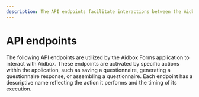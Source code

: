 ```yaml
---
description: The API endpoints facilitate interactions between the Aidbox Forms application and the Aidbox server
---
```


# API endpoints

The following API endpoints are utilized by the Aidbox Forms application to interact with Aidbox. 
These endpoints are activated by specific actions within the application, such as saving a questionnaire, 
generating a questionnaire response, or assembling a questionnaire. Each endpoint has a descriptive name 
reflecting the action it performs and the timing of its execution.
